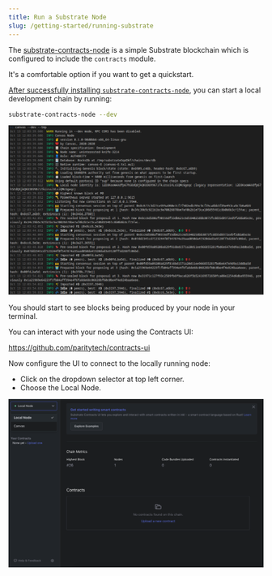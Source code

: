 ```yaml
---
title: Run a Substrate Node
slug: /getting-started/running-substrate
---
```


The [substrate-contracts-node](https://github.com/paritytech/substrate-contracts-node#note) is a simple Substrate
blockchain which is configured to include the `contracts` module.

It's a comfortable option if you want to get a quickstart.

[After successfully installing `substrate-contracts-node`](../getting-started/setup.md), you can start a local development chain by running:

```bash
substrate-contracts-node --dev
```

![An image of the terminal starting a Substrate node](./assets/start-substrate-node.png)

You should start to see blocks being produced by your node in your terminal.

You can interact with your node using the Contracts UI:

<a href="https://github.com/paritytech/contracts-ui">https://github.com/paritytech/contracts-ui</a>

Now configure the UI to connect to the locally running node:

- Click on the dropdown selector at top left corner.
- Choose the Local Node.

![Connect to local node](./assets/canvas-connect-to-local.png)
